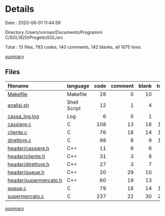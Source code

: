 # Details

Date : 2020-06-01 11:44:59

Directory /Users/vornao/Documents/Programmi C/SOL1920/ProgettoSOL/src

Total : 13 files,  793 codes, 140 comments, 142 blanks, all 1075 lines

[summary](results.md)

## Files
| filename | language | code | comment | blank | total |
| :--- | :--- | ---: | ---: | ---: | ---: |
| [Makefile](/Makefile) | Makefile | 28 | 0 | 10 | 38 |
| [analisi.sh](/analisi.sh) | Shell Script | 12 | 1 | 4 | 17 |
| [cassa_log.log](/cassa_log.log) | Log | 6 | 0 | 1 | 7 |
| [cassiere.c](/cassiere.c) | C | 108 | 13 | 16 | 137 |
| [cliente.c](/cliente.c) | C | 76 | 18 | 14 | 108 |
| [direttore.c](/direttore.c) | C | 98 | 8 | 9 | 115 |
| [header/cassiere.h](/header/cassiere.h) | C++ | 11 | 6 | 6 | 23 |
| [header/cliente.h](/header/cliente.h) | C++ | 31 | 3 | 8 | 42 |
| [header/direttore.h](/header/direttore.h) | C++ | 27 | 3 | 7 | 37 |
| [header/queue.h](/header/queue.h) | C++ | 20 | 29 | 10 | 59 |
| [header/supermercato.h](/header/supermercato.h) | C++ | 60 | 19 | 13 | 92 |
| [queue.c](/queue.c) | C | 79 | 18 | 14 | 111 |
| [supermercato.c](/supermercato.c) | C | 237 | 22 | 30 | 289 |

[summary](results.md)